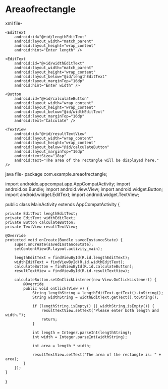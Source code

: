 # Areaofrectangle
xml file-
<?xml version="1.0" encoding="utf-8"?>
<RelativeLayout xmlns:android="http://schemas.android.com/apk/res/android"
    xmlns:tools="http://schemas.android.com/tools"
    android:layout_width="match_parent"
    android:layout_height="match_parent"
    android:padding="16dp"
    tools:context=".MainActivity">

    <EditText
        android:id="@+id/lengthEditText"
        android:layout_width="match_parent"
        android:layout_height="wrap_content"
        android:hint="Enter length" />

    <EditText
        android:id="@+id/widthEditText"
        android:layout_width="match_parent"
        android:layout_height="wrap_content"
        android:layout_below="@id/lengthEditText"
        android:layout_marginTop="16dp"
        android:hint="Enter width" />

    <Button
        android:id="@+id/calculateButton"
        android:layout_width="wrap_content"
        android:layout_height="wrap_content"
        android:layout_below="@id/widthEditText"
        android:layout_marginTop="16dp"
        android:text="Calculate" />

    <TextView
        android:id="@+id/resultTextView"
        android:layout_width="wrap_content"
        android:layout_height="wrap_content"
        android:layout_below="@id/calculateButton"
        android:layout_marginTop="16dp"
        android:textSize="18sp"
        android:text="The area of the rectangle will be displayed here." />

</RelativeLayout>

java file-
package com.example.areaofrectangle;

import androidx.appcompat.app.AppCompatActivity;
import android.os.Bundle;
import android.view.View;
import android.widget.Button;
import android.widget.EditText;
import android.widget.TextView;

public class MainActivity extends AppCompatActivity {

    private EditText lengthEditText;
    private EditText widthEditText;
    private Button calculateButton;
    private TextView resultTextView;

    @Override
    protected void onCreate(Bundle savedInstanceState) {
        super.onCreate(savedInstanceState);
        setContentView(R.layout.activity_main);

        lengthEditText = findViewById(R.id.lengthEditText);
        widthEditText = findViewById(R.id.widthEditText);
        calculateButton = findViewById(R.id.calculateButton);
        resultTextView = findViewById(R.id.resultTextView);

        calculateButton.setOnClickListener(new View.OnClickListener() {
            @Override
            public void onClick(View v) {
                String lengthString = lengthEditText.getText().toString();
                String widthString = widthEditText.getText().toString();

                if (lengthString.isEmpty() || widthString.isEmpty()) {
                    resultTextView.setText("Please enter both length and width.");
                    return;
                }

                int length = Integer.parseInt(lengthString);
                int width = Integer.parseInt(widthString);

                int area = length * width;

                resultTextView.setText("The area of the rectangle is: " + area);
            }
        });
    }
}

